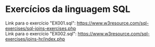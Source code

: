 # Exercícios da linguagem SQL
Link para o exercício "EX001.sql": https://www.w3resource.com/sql-exercises/sql-joins-exercises.php   
Link para o exercício "EX002.sql": https://www.w3resource.com/sql-exercises/joins-hr/index.php
